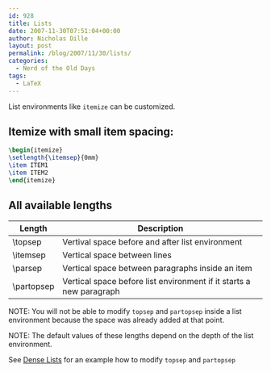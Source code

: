 ```yaml
---
id: 928
title: Lists
date: 2007-11-30T07:51:04+00:00
author: Nicholas Dille
layout: post
permalink: /blog/2007/11/30/lists/
categories:
  - Nerd of the Old Days
tags:
  - LaTeX
---
```

List environments like `itemize` can be customized.

## Itemize with small item spacing:

```latex
\begin{itemize}
\setlength{\itemsep}{0mm}
\item ITEM1
\item ITEM2
\end{itemize}
```

## All available lengths

Length     | Description
-----------|------------
\topsep    | Vertival space before and after list environment
\itemsep   | Vertical space between lines
\parsep    | Vertical space between paragraphs inside an item
\partopsep | Vertical space before list environment if it starts a new paragraph

NOTE: You will not be able to modify `topsep` and `partopsep` inside a list environment because the space was already added at that point.

NOTE: The default values of these lengths depend on the depth of the list environment.

See [Dense Lists](/blog/2007/11/30/dense-lists/) for an example how to modify `topsep` and `partopsep`